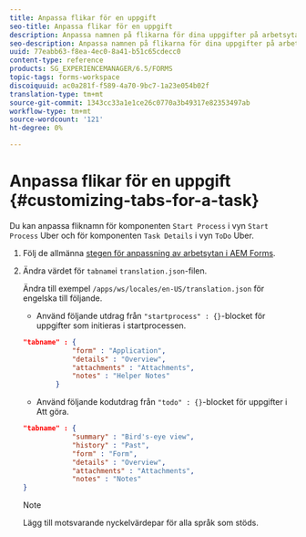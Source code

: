 ```yaml
---
title: Anpassa flikar för en uppgift
seo-title: Anpassa flikar för en uppgift
description: Anpassa namnen på flikarna för dina uppgifter på arbetsytan i LiveCycle AEM Forms.
seo-description: Anpassa namnen på flikarna för dina uppgifter på arbetsytan i LiveCycle AEM Forms.
uuid: 77eabb63-f8ea-4ec0-8a41-b51c65cdecc0
content-type: reference
products: SG_EXPERIENCEMANAGER/6.5/FORMS
topic-tags: forms-workspace
discoiquuid: ac0a281f-f589-4a70-9bc7-1a23e054b02f
translation-type: tm+mt
source-git-commit: 1343cc33a1e1ce26c0770a3b49317e82353497ab
workflow-type: tm+mt
source-wordcount: '121'
ht-degree: 0%

---
```



# Anpassa flikar för en uppgift {#customizing-tabs-for-a-task}

Du kan anpassa fliknamn för komponenten `Start Process` i vyn `Start Process` Uber och för komponenten `Task Details` i vyn `ToDo` Uber.

1. Följ de allmänna [stegen för anpassning av arbetsytan i AEM Forms](/help/forms/using/generic-steps-html-workspace-customization.md).
1. Ändra värdet för `tabname`i `translation.json`-filen.

   Ändra till exempel `/apps/ws/locales/en-US/translation.json` för engelska till följande.

   * Använd följande utdrag från `"startprocess" : {}`-blocket för uppgifter som initieras i startprocessen.

   ```json
   "tabname" : {
               "form" : "Application",
               "details" : "Overview",
               "attachments" : "Attachments",
               "notes" : "Helper Notes"
           }
   ```

   * Använd följande kodutdrag från `"todo" : {}`-blocket för uppgifter i Att göra.

   ```json
   "tabname" : {
               "summary" : "Bird's-eye view",
               "history" : "Past",
               "form" : "Form",
               "details" : "Overview",
               "attachments" : "Attachments",
               "notes" : "Notes"
   }
   ```

   >[!NOTE]
   >
   >Lägg till motsvarande nyckelvärdepar för alla språk som stöds.
